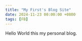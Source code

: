 ```yaml
---
title: "My First's Blog Site"
date: 2024-11-23 00:00:00 +0800
tags: [FB]
---
```



Hello World this my personal blog.

